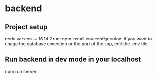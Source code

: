 # backend

## Project setup
node version -> 16.14.2
run: npm install
env configuration: if you want to chage the database conection or the port of the app, edit the .env file

## Run backend in dev mode in your localhost

npm run server
